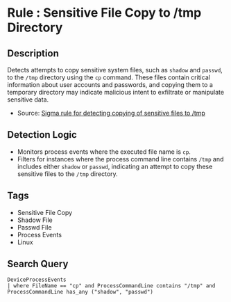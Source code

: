 # Rule : Sensitive File Copy to /tmp Directory

## Description
Detects attempts to copy sensitive system files, such as `shadow` and `passwd`, to the `/tmp` directory using the `cp` command. These files contain critical information about user accounts and passwords, and copying them to a temporary directory may indicate malicious intent to exfiltrate or manipulate sensitive data.

- Source: [Sigma rule for detecting copying of sensitive files to /tmp](https://github.com/SigmaHQ/sigma/blob/0bb6f0c0d75ae3e1c37f9ab77d68f20cdb32ecd3/rules/linux/process_creation/proc_creation_lnx_cp_passwd_or_shadow_tmp.yml)

## Detection Logic
- Monitors process events where the executed file name is `cp`.
- Filters for instances where the process command line contains `/tmp` and includes either `shadow` or `passwd`, indicating an attempt to copy these sensitive files to the `/tmp` directory.

## Tags
- Sensitive File Copy
- Shadow File
- Passwd File
- Process Events
- Linux

## Search Query
```kql
DeviceProcessEvents
| where FileName == "cp" and ProcessCommandLine contains "/tmp" and ProcessCommandLine has_any ("shadow", "passwd")
